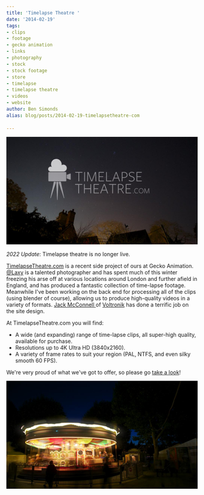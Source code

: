 ```yaml
---
title: 'Timelapse Theatre '
date: '2014-02-19'
tags:
- clips
- footage
- gecko animation
- links
- photography
- stock
- stock footage
- store
- timelapse
- timelapse theatre
- videos
- website
author: Ben Simonds
alias: blog/posts/2014-02-19-timelapsetheatre-com

---
```


[![StarsA_0206Logo ><](/images/old/starsa_0206logo.jpg?w=950)](https://www.timelapsetheatre.com/)

*2022 Update*: Timelapse theatre is no longer live.

[TimelapseTheatre.com](https://www.timelapsetheatre.com/) is a recent side project of ours at Gecko Animation. [@Laxy](https://twitter.com/laxy) is a talented photographer and has spent much of this winter freezing his arse off at various locations around London and further afield in England, and has produced a fantastic collection of time-lapse footage. Meanwhile I've been working on the back end for processing all of the clips (using blender of course), allowing us to produce high-quality videos in a variety of formats. [Jack McConnell ](https://twitter.com/jackmcconnell)of [Voltronik](http://www.voltronik.co.uk/) has done a terrific job on the site design.

At TimelapseTheatre.com you will find:

  * A wide (and expanding) range of time-lapse clips, all super-high quality, available for purchase.
  * Resolutions up to 4K Ultra HD (3840x2160).
  * A variety of frame rates to suit your region (PAL, NTFS, and even silky smooth 60 FPS).

We're very proud of what we've got to offer, so please go [take a look](https://www.timelapsetheatre.com/)! 

[![Carousel_Short_0211 ><](/images/old/carousel_short_0211.jpg?w=950)](https://www.timelapsetheatre.com/)


